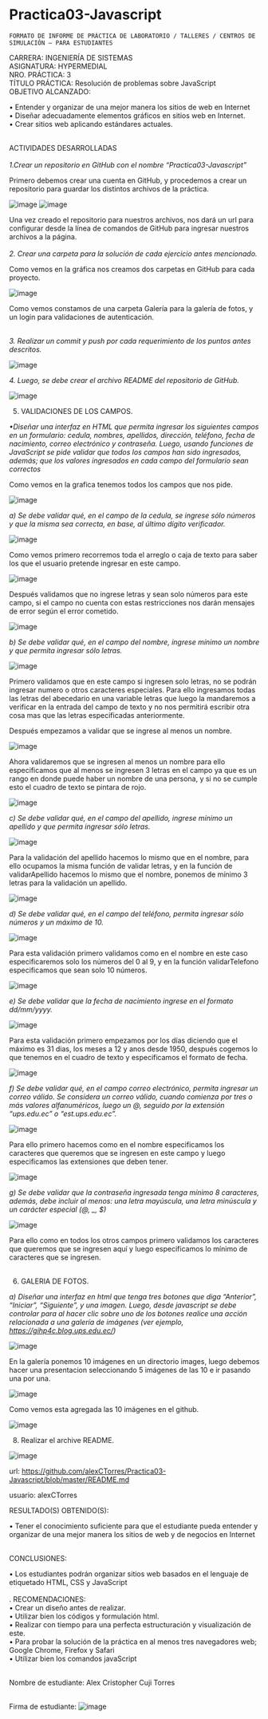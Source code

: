 # Practica03-Javascript

 
 	FORMATO DE INFORME DE PRÁCTICA DE LABORATORIO / TALLERES / CENTROS DE SIMULACIÓN – PARA ESTUDIANTES

CARRERA: INGENIERÍA DE SISTEMAS	<br>ASIGNATURA: HYPERMEDIAL
<br>NRO. PRÁCTICA:	3	<br>TÍTULO PRÁCTICA: Resolución de problemas sobre JavaScript
<br>OBJETIVO ALCANZADO:

•	Entender y organizar de una mejor manera los sitios de web en Internet <br>
•	Diseñar adecuadamente elementos gráficos en sitios web en Internet.<br> 
•	Crear sitios web aplicando estándares actuales. <br>

<br>
ACTIVIDADES DESARROLLADAS 
<br>
<br>
<i> 1.Crear un repositorio en GitHub con el nombre “Practica03-Javascript” </i>

Primero debemos crear una cuenta en GitHub, y procedemos a crear un repositorio para guardar los distintos archivos de la práctica.
   
   ![image](https://user-images.githubusercontent.com/49664311/69188653-f4912780-0aea-11ea-851a-b1666eef78b8.png)
   ![image](https://user-images.githubusercontent.com/49664311/69188840-46d24880-0aeb-11ea-8556-4440bf5ab382.png)


Una vez creado el repositorio para nuestros archivos, nos dará un url para configurar desde la línea de comandos de GitHub para ingresar nuestros archivos a la página.<br><br>
<i> 2.	Crear una carpeta para la solución de cada ejercicio antes mencionado.</i> <br>

Como vemos en la gráfica nos creamos dos carpetas en GitHub para cada proyecto.<br>

 ![image](https://user-images.githubusercontent.com/49664311/69189244-04f5d200-0aec-11ea-986f-e541cb72a240.png)

Como vemos constamos de una carpeta Galería para la galería de fotos, y un login para validaciones de autenticación. <br>
<br>

<i>3.	Realizar un commit y push por cada requerimiento de los puntos antes descritos. </i><br>

![image](https://user-images.githubusercontent.com/49664311/69189388-3f5f6f00-0aec-11ea-8452-f288e0e1e266.png)


<i>4.	Luego, se debe crear el archivo README del repositorio de GitHub. </i> <br>

![image](https://user-images.githubusercontent.com/49664311/69189448-61f18800-0aec-11ea-96df-8ca0e29093c0.png)


5.	VALIDACIONES DE LOS CAMPOS.<br>
 
<i> •Diseñar una interfaz en HTML que permita ingresar los siguientes campos en un formulario: cedula, nombres, apellidos, dirección, teléfono, fecha de nacimiento, correo electrónico y contraseña. Luego, usando funciones de JavaScript se pide validar que todos los campos han sido ingresados, además; que los valores ingresados en cada campo del formulario sean correctos </i>

Como vemos en la grafica tenemos todos los campos que nos pide.<br>

 ![image](https://user-images.githubusercontent.com/49664311/69189731-e512de00-0aec-11ea-8dca-d6e945c93c93.png)


<i> a)	Se debe validar qué, en el campo de la cedula, se ingrese sólo números y que la misma sea correcta, en base, al último dígito verificador. </i> <br>

![image](https://user-images.githubusercontent.com/49664311/69189838-20151180-0aed-11ea-9531-9ddfba4c52d9.png)


Como vemos primero recorremos toda el arreglo o caja de texto para saber los que el usuario pretende ingresar en este campo. <br>


![image](https://user-images.githubusercontent.com/49664311/69189869-36bb6880-0aed-11ea-81f8-a13928354f85.png)

Después validamos que no ingrese letras y sean solo números para este campo, si el campo no cuenta con estas restricciones nos darán mensajes de error según el error cometido.<br>

![image](https://user-images.githubusercontent.com/49664311/69189934-5e123580-0aed-11ea-8b11-f224ab50efda.png)

 
<i> b)	Se debe validar qué, en el campo del nombre, ingrese mínimo un nombre y que permita ingresar sólo letras. </i>

![image](https://user-images.githubusercontent.com/49664311/69189960-6cf8e800-0aed-11ea-862f-c30030907d13.png)

Primero validamos que en este campo si ingresen solo letras, no se podrán ingresar numero o otros caracteres especiales. Para ello ingresamos todas las letras del abecedario en una variable letras que luego la mandaremos a verificar en la entrada del campo de texto y no nos permitirá escribir otra cosa mas que las letras especificadas anteriormente.<br>

Después empezamos a validar que se ingrese al menos un nombre. 


![image](https://user-images.githubusercontent.com/49664311/69189998-84d06c00-0aed-11ea-9cbf-2df3e42a80c5.png)

Ahora validaremos que se ingresen al menos un nombre para ello especificamos que al menos se ingresen 3 letras en el campo ya que es un rango en donde puede haber un nombre de una persona, y si no se cumple esto el cuadro de texto se pintara de rojo.<br>

![image](https://user-images.githubusercontent.com/49664311/69190139-c3febd00-0aed-11ea-8067-fb34e51bc2c8.png)

<i> c)	Se debe validar qué, en el campo del apellido, ingrese mínimo un apellido y que permita ingresar sólo letras. </i>
<br>

![image](https://user-images.githubusercontent.com/49664311/69190191-de389b00-0aed-11ea-9779-ed7fb8240fc3.png)

Para la validación del apellido hacemos lo mismo que en el nombre, para ello ocupamos la misma función de validar letras, y en la función de validarApellido hacemos lo mismo que el nombre, ponemos de mínimo 3 letras para la validación un apellido.<br>

![image](https://user-images.githubusercontent.com/49664311/69190237-fc9e9680-0aed-11ea-9efb-48c6d50849f0.png)

<i> d)	Se debe validar qué, en el campo del teléfono, permita ingresar sólo números y un máximo de 10. </i>


![image](https://user-images.githubusercontent.com/49664311/69190289-17710b00-0aee-11ea-8f94-d73cae56514d.png)

Para esta validación primero validamos como en el nombre en este caso especificaremos solo los números del 0 al 9, y en la función validarTelefono especificamos que sean solo 10 números.<br>

![image](https://user-images.githubusercontent.com/49664311/69190315-26f05400-0aee-11ea-8f6f-eab49b858dcf.png)

<i> e)	Se debe validar que la fecha de nacimiento ingrese en el formato dd/mm/yyyy. </i>

![image](https://user-images.githubusercontent.com/49664311/69190370-46877c80-0aee-11ea-90ea-b2e28a607cff.png)

Para esta validación primero empezamos por los días diciendo que el máximo es 31 dias, los meses a 12 y anos desde 1950, después cogemos lo que tenemos en el cuadro de texto y especificamos el formato de fecha. <br>

![image](https://user-images.githubusercontent.com/49664311/69190406-556e2f00-0aee-11ea-8d7a-767e9834d938.png)

<i> f)	Se debe validar qué, en el campo correo electrónico, permita ingresar un correo válido. Se considera un correo válido, cuando comienza por tres o más valores alfanuméricos, luego un @, seguido por la extensión “ups.edu.ec” o “est.ups.edu.ec”. </i> <br>


![image](https://user-images.githubusercontent.com/49664311/69190442-6f0f7680-0aee-11ea-93fd-511d4007657e.png)

Para ello primero hacemos como en el nombre especificamos los caracteres que queremos que se ingresen en este campo y luego especificamos las extensiones que deben tener.<br>

![image](https://user-images.githubusercontent.com/49664311/69190484-80f11980-0aee-11ea-886b-8fdc791e58ba.png)

<i> g)	Se debe validar que la contraseña ingresada tenga mínimo 8 caracteres, además, debe incluir al menos: una letra mayúscula, una letra minúscula y un carácter especial (@, _, $) </i><br>

![image](https://user-images.githubusercontent.com/49664311/69190535-98300700-0aee-11ea-8578-14236a7e1a4a.png)


Para ello como en todos los otros campos primero validamos los caracteres que queremos que se ingresen aquí y luego especificamos lo mínimo de caracteres que se ingresen.<br><br>

6. GALERIA DE FOTOS.<br>


<i> a)	Diseñar una interfaz en html que tenga tres botones que diga “Anterior”, “Iniciar”, “Siguiente”, y una imagen. Luego, desde javascript se debe controlar para al hacer clic sobre uno de los botones realice una acción relacionada a una galería de imágenes (ver ejemplo, https://gihp4c.blog.ups.edu.ec/) </i>

![image](https://user-images.githubusercontent.com/49664311/69190640-d4636780-0aee-11ea-8176-711a0ad5d254.png)

En la galería ponemos 10 imágenes en un directorio images, luego debemos hacer una presentacion seleccionando 5 imágenes de las 10 e ir pasando una por una.<br>

![image](https://user-images.githubusercontent.com/49664311/69190665-e218ed00-0aee-11ea-98b6-bf188f7ec199.png)

Como vemos esta agregada las 10 imágenes en el github.<br>


![image](https://user-images.githubusercontent.com/49664311/69190714-f9f07100-0aee-11ea-85d8-1d102646c3be.png)

8.	Realizar el archive README.<br>

![image](https://user-images.githubusercontent.com/49664311/69190747-0c6aaa80-0aef-11ea-9feb-e6df7a7c40ae.png)

url: https://github.com/alexCTorres/Practica03-Javascript/blob/master/README.md <br>

usuario: alexCTorres <br>

RESULTADO(S) OBTENIDO(S):<br>

•	Tener el conocimiento suficiente para que el estudiante pueda entender y organizar de una mejor manera los sitios de web y de negocios en Internet <br><br>



CONCLUSIONES:<br>

•	Los estudiantes podrán organizar sitios web basados en el lenguaje de etiquetado HTML, CSS y JavaScript <br><br>
.
RECOMENDACIONES:<br>
•	Crear un diseño antes de realizar.<br>
•	Utilizar bien los códigos y formulación html.<br>
•	Realizar con tiempo para una perfecta estructuración y visualización de este. <br>
•	Para probar la solución de la práctica en al menos tres navegadores web; Google Chrome, Firefox y Safari <br>
•	Utilizar bien los comandos javaScript<br><br>

Nombre de estudiante: Alex Cristopher Cuji Torres<br><br>


Firma de estudiante: ![image](https://user-images.githubusercontent.com/49664311/69190864-505daf80-0aef-11ea-8a79-f9afeecb50c7.png)

                                         












